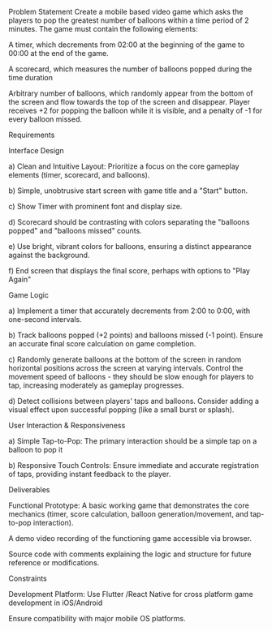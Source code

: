 Problem Statement
Create a mobile based video game which asks the players to pop the greatest number of balloons within a time period of 2 minutes. The game must contain the following elements:

A timer, which decrements from 02:00 at the beginning of the game to 00:00 at the end of the game.

A scorecard, which measures the number of balloons popped during the time duration

Arbitrary number of balloons, which randomly appear from the bottom of the screen and flow towards the top of the screen and disappear. Player receives +2 for popping the balloon while it is visible, and a penalty of -1 for every balloon missed.

Requirements

Interface Design

a) Clean and Intuitive Layout: Prioritize a focus on the core gameplay elements (timer, scorecard, and balloons).

b) Simple, unobtrusive start screen with game title and a "Start" button.

c) Show Timer with prominent font and display size.

d) Scorecard should be contrasting with colors separating the "balloons popped" and "balloons missed" counts.

e) Use bright, vibrant colors for balloons, ensuring a distinct appearance against the background.

f) End screen that displays the final score, perhaps with options to "Play Again"

Game Logic

a) Implement a timer that accurately decrements from 2:00 to 0:00, with one-second intervals.

b) Track balloons popped (+2 points) and balloons missed (-1 point). Ensure an accurate final score calculation on game completion.

c) Randomly generate balloons at the bottom of the screen in random horizontal positions across the screen at varying intervals. Control the movement speed of balloons - they should be slow enough for players to tap, increasing moderately as gameplay progresses.

d) Detect collisions between players' taps and balloons. Consider adding a visual effect upon successful popping (like a small burst or splash).

User Interaction & Responsiveness

a) Simple Tap-to-Pop: The primary interaction should be a simple tap on a balloon to pop it

b) Responsive Touch Controls: Ensure immediate and accurate registration of taps, providing instant feedback to the player.

Deliverables

Functional Prototype: A basic working game that demonstrates the core mechanics (timer, score calculation, balloon generation/movement, and tap-to-pop interaction).

A demo video recording of the functioning game accessible via browser.

Source code with comments explaining the logic and structure for future reference or modifications.

Constraints

Development Platform: Use Flutter /React Native for cross platform game development in iOS/Android

Ensure compatibility with major mobile OS platforms.
